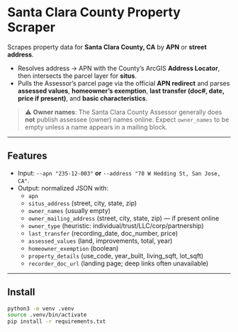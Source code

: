 # Santa Clara County Property Scraper

Scrapes property data for **Santa Clara County, CA** by **APN** or **street address**.

- Resolves address → APN with the County’s ArcGIS **Address Locator**, then intersects the parcel layer for **situs**.
- Pulls the Assessor’s parcel page via the official **APN redirect** and parses **assessed values**, **homeowner’s exemption**, **last transfer (doc#, date, price if present)**, and **basic characteristics**.

> ⚠️ **Owner names**: The Santa Clara County Assessor generally does **not** publish assessee (owner) names online. Expect `owner_names` to be empty unless a name appears in a mailing block.

---

## Features

- Input: `--apn "235-12-003"` **or** `--address "70 W Hedding St, San Jose, CA"`.
- Output: normalized JSON with:
  - `apn`
  - `situs_address` (street, city, state, zip)
  - `owner_names` (usually empty)
  - `owner_mailing_address` (street, city, state, zip) — if present online
  - `owner_type` (heuristic: individual/trust/LLC/corp/partnership)
  - `last_transfer` (recording_date, doc_number, price)
  - `assessed_values` (land, improvements, total, year)
  - `homeowner_exemption` (boolean)
  - `property_details` (use_code, year_built, living_sqft, lot_sqft)
  - `recorder_doc_url` (landing page; deep links often unavailable)

---

## Install

```bash
python3 -m venv .venv
source .venv/bin/activate
pip install -r requirements.txt
